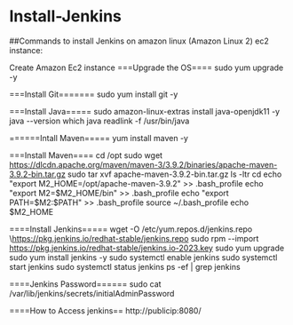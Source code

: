 # Install-Jenkins

##Commands to install Jenkins on amazon linux (Amazon Linux 2) ec2 instance:

Create Amazon Ec2 instance
===Upgrade the OS====
sudo yum upgrade -y

===Install Git=======
sudo yum install git -y


===Install Java=====
sudo amazon-linux-extras install java-openjdk11 -y
java --version
which java
readlink -f /usr/bin/java

======Intall Maven=====
yum install maven -y

===Install Maven====
cd /opt
sudo wget https://dlcdn.apache.org/maven/maven-3/3.9.2/binaries/apache-maven-3.9.2-bin.tar.gz
sudo tar xvf apache-maven-3.9.2-bin.tar.gz
ls -ltr
cd
echo "export M2_HOME=/opt/apache-maven-3.9.2" >> .bash_profile
echo "export M2=$M2_HOME/bin" >> .bash_profile
echo "export PATH=$M2:$PATH" >> .bash_profile
source ~/.bash_profile
echo $M2_HOME 


====Install Jenkins=====
wget -O /etc/yum.repos.d/jenkins.repo \https://pkg.jenkins.io/redhat-stable/jenkins.repo
sudo rpm --import https://pkg.jenkins.io/redhat-stable/jenkins.io-2023.key
sudo yum upgrade
sudo yum install jenkins -y
sudo systemctl enable jenkins
sudo systemctl start jenkins
sudo systemctl status jenkins
ps -ef | grep jenkins

====Jenkins Password======
sudo cat /var/lib/jenkins/secrets/initialAdminPassword

====How to Access jenkins==
http://publicip:8080/

